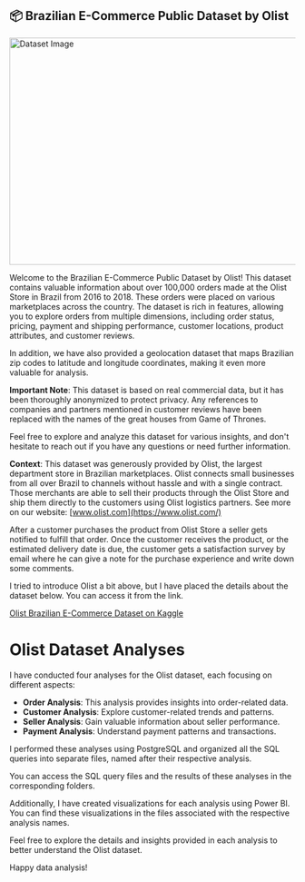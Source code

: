 ## 📦 Brazilian E-Commerce Public Dataset by Olist

<img src="https://encrypted-tbn0.gstatic.com/images?q=tbn:ANd9GcQ8_pNnzktDwWPxxsJXOhXVWSPPTM7gmkYryyvcoHQtyMSF_oIBFIulCtYOUpnQo523Ntw&usqp=CAU" alt="Dataset Image" width="800" height="400">

Welcome to the Brazilian E-Commerce Public Dataset by Olist! This dataset contains valuable information about over 100,000 orders made at the Olist Store in Brazil from 2016 to 2018. These orders were placed on various marketplaces across the country. The dataset is rich in features, allowing you to explore orders from multiple dimensions, including order status, pricing, payment and shipping performance, customer locations, product attributes, and customer reviews.

In addition, we have also provided a geolocation dataset that maps Brazilian zip codes to latitude and longitude coordinates, making it even more valuable for analysis.

**Important Note**: This dataset is based on real commercial data, but it has been thoroughly anonymized to protect privacy. Any references to companies and partners mentioned in customer reviews have been replaced with the names of the great houses from Game of Thrones.

Feel free to explore and analyze this dataset for various insights, and don't hesitate to reach out if you have any questions or need further information.

**Context**:
This dataset was generously provided by Olist, the largest department store in Brazilian marketplaces. Olist connects small businesses from all over Brazil to channels without hassle and with a single contract. Those merchants are able to sell their products through the Olist Store and ship them directly to the customers using Olist logistics partners. See more on our website: [www.olist.com](https://www.olist.com/)

After a customer purchases the product from Olist Store a seller gets notified to fulfill that order. Once the customer receives the product, or the estimated delivery date is due, the customer gets a satisfaction survey by email where he can give a note for the purchase experience and write down some comments.

I tried to introduce Olist a bit above, but I have placed the details about the dataset below. You can access it from the link.

[Olist Brazilian E-Commerce Dataset on Kaggle](https://www.kaggle.com/datasets/olistbr/brazilian-ecommerce)

# Olist Dataset Analyses

I have conducted four analyses for the Olist dataset, each focusing on different aspects:

- **Order Analysis**: This analysis provides insights into order-related data.
- **Customer Analysis**: Explore customer-related trends and patterns.
- **Seller Analysis**: Gain valuable information about seller performance.
- **Payment Analysis**: Understand payment patterns and transactions.

I performed these analyses using PostgreSQL and organized all the SQL queries into separate files, named after their respective analysis.

You can access the SQL query files and the results of these analyses in the corresponding folders.

Additionally, I have created visualizations for each analysis using Power BI. You can find these visualizations in the files associated with the respective analysis names.

Feel free to explore the details and insights provided in each analysis to better understand the Olist dataset.

Happy data analysis!
